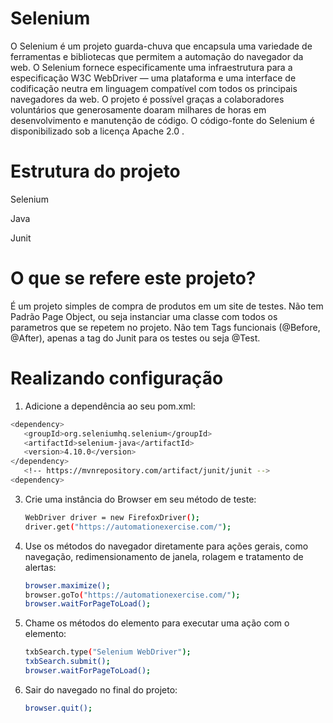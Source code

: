 # Selenium
O Selenium é um projeto guarda-chuva que encapsula uma variedade de ferramentas e bibliotecas que permitem a automação do navegador da web. O Selenium fornece especificamente uma infraestrutura para a especificação W3C WebDriver — uma plataforma e uma interface de codificação neutra em linguagem compatível com todos os principais navegadores da web.
O projeto é possível graças a colaboradores voluntários que generosamente doaram milhares de horas em desenvolvimento e manutenção de código.
O código-fonte do Selenium é disponibilizado sob a licença Apache 2.0 .

# Estrutura do projeto
Selenium

Java

Junit

# O que se refere este projeto?
É um projeto simples de compra de produtos em um site de testes.
Não tem Padrão Page Object, ou seja instanciar uma classe com todos os parametros que se repetem no projeto.
Não tem Tags funcionais (@Before, @After), apenas a tag do Junit para os testes ou seja @Test.

# Realizando configuração
1. Adicione a dependência ao seu pom.xml:
```bash
<dependency>
   <groupId>org.seleniumhq.selenium</groupId>
   <artifactId>selenium-java</artifactId>
   <version>4.10.0</version>
</dependency>
   <!-- https://mvnrepository.com/artifact/junit/junit -->
<dependency>
   ```
3. Crie uma instância do Browser em seu método de teste:
   ```bash
   WebDriver driver = new FirefoxDriver();
   driver.get("https://automationexercise.com/");
   ```
5. Use os métodos do navegador diretamente para ações gerais, como navegação, redimensionamento de janela, rolagem e tratamento de alertas:
   ```bash
   browser.maximize();
   browser.goTo("https://automationexercise.com/");
   browser.waitForPageToLoad();
   ```
7. Chame os métodos do elemento para executar uma ação com o elemento:
   ```bash
   txbSearch.type("Selenium WebDriver");
   txbSearch.submit();
   browser.waitForPageToLoad();
   ```
9. Sair do navegado no final do projeto:
   ```bash
   browser.quit();
   ```
